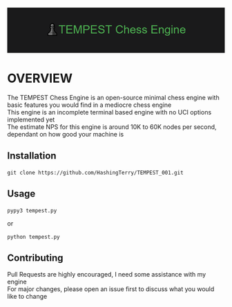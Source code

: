 
![Logo](logo.png)

# OVERVIEW

The TEMPEST Chess Engine is an open-source minimal chess engine with basic features you would find in a mediocre chess engine  
This engine is an incomplete terminal based engine with no UCI options implemented yet  
The estimate NPS for this engine is around 10K to 60K nodes per second, dependant on how good your machine is  

## Installation

```
git clone https://github.com/HashingTerry/TEMPEST_001.git
```

## Usage

```
pypy3 tempest.py
```

or  

```
python tempest.py
```

## Contributing

Pull Requests are highly encouraged, I need some assistance with my engine  
For major changes, please open an issue first to discuss what you would like to change
